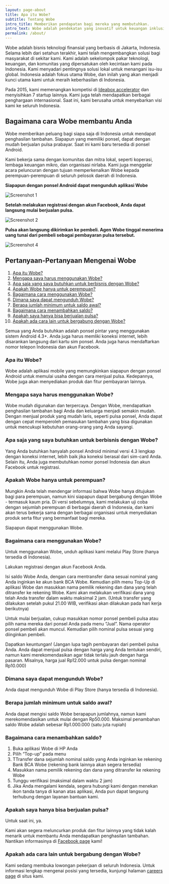 ```yaml
---
layout: page-about
title: Apa itu Wobe?
subtitle: Tentang Wobe
intro_title: Memberikan pendapatan bagi mereka yang membutuhkan.
intro_text: Wobe adalah pendekatan yang inovatif untuk keuangan inklusif. Aplikasi Wobe memungkinkan semua orang untuk menjadi wirausahawan, cukup dengan berbekal ponsel berbasis Android. Wobe bekerjasama dengan kelompok masyarakat dan mitra lokal untuk memperkenalkan Wobe ke mereka yang paling membutuhkan.
permalink: /about/
---
```


Wobe adalah bisnis teknologi finansial yang berbasis di Jakarta, Indonesia. Selama lebih dari setahun terakhir, kami telah mengembangkan solusi bagi masyarakat di sekitar kami. Kami adalah sekelompok pakar teknologi, keuangan, dan komunitas yang dipersatukan oleh kecintaan kami pada Indonesia. Kami menyadari pentingnya solusi lokal untuk menangani isu-isu global. Indonesia adalah fokus utama Wobe, dan inilah yang akan menjadi kunci utama kami untuk meraih keberhasilan di Indonesia.

Pada 2015, kami memenangkan kompetisi di [Ideabox accelerator](http://ideabox.co.id) dan menyisihkan 7 startup lainnya. Kami juga telah mendapatkan berbagai penghargaan internasional. Saat ini, kami berusaha untuk menyebarkan visi kami ke seluruh Indonesia.

## Bagaimana cara Wobe membantu Anda

Wobe memberikan peluang bagi siapa saja di Indonesia untuk mendapat penghasilan tambahan. Siapapun yang memiliki ponsel, dapat dengan mudah berjualan pulsa prabayar. Saat ini kami baru tersedia di ponsel Android.

Kami bekerja sama dengan komunitas dan mitra lokal, seperti koperasi, lembaga keuangan mikro, dan organisasi nirlaba. Kami juga menggelar acara peluncuran dengan tujuan memperkenalkan Wobe kepada perempuan-perempuan di seluruh pelosok daerah di Indonesia.

**Siapapun dengan ponsel Android dapat mengunduh aplikasi Wobe**

![Screenshot 1](/assets/images/PlayStore_01.png "Screenshot 1")

**Setelah melakukan registrasi dengan akun Facebook, Anda dapat langsung mulai berjualan pulsa.**

![Screenshot 2](/assets/images/PlayStore_02.png "Screenshot 2")

**Pulsa akan langsung dikirimkan ke pembeli. Agen Wobe tinggal menerima uang tunai dari pembeli sebagai pembayaran pulsa tersebut.**

![Screenshot 4](/assets/images/PlayStore_04.png "Screenshot 4")



## Pertanyaan-Pertanyaan Mengenai Wobe
1. [Apa itu Wobe?](#what)
2. [Mengapa saya harus menggunakan Wobe?](#why)
3. [Apa saja yang saya butuhkan untuk berbisnis dengan Wobe?](#reqs)
4. [Apakah Wobe hanya untuk perempuan?](#women)
5. [Bagaimana cara menggunakan Wobe?](#how)
6. [Dimana saya dapat mengunduh Wobe?](#download)
7. [Berapa jumlah minimum untuk saldo awal?](#start)
8. [Bagaimana cara menambahkan saldo?](#deposit)
9. [Apakah saya hanya bisa berjualan pulsa?](#pulsa)
10. [Apakah ada cara lain untuk bergabung dengan Wobe?](#careers)

Semua yang Anda butuhkan adalah ponsel pintar yang menggunakan sistem Android 4.3+. Anda juga harus memliki koneksi internet, lebih disarankan langsung dari kartu sim ponsel. Anda juga harus mendaftarkan nomor telepon Indonesia dan akun Facebook.

### Apa itu Wobe? <a name="what">

Wobe adalah aplikasi mobile yang memungkinkan siapapun dengan ponsel Android untuk memulai usaha dengan cara menjual pulsa. Kedepannya, Wobe juga akan menyediakan produk dan fitur pembayaran lainnya.

### Mengapa saya harus menggunakan Wobe? <a name="why">

Wobe mudah digunakan dan terpercaya. Dengan Wobe, mendapatkan penghasilan tambahan bagi Anda dan keluarga menjadi semakin mudah. Dengan menjual produk yang mudah laris, seperti pulsa ponsel, Anda dapat dengan cepat memperoleh pemasukan tambahan yang bisa digunakan untuk mencukupi kebutuhan orang-orang yang Anda sayangi.

### Apa saja yang saya butuhkan untuk berbisnis dengan Wobe? <a name="res">

Yang Anda butuhkan hanyalah ponsel Android minimal versi 4.3 lengkap dengan koneksi internet, lebih baik jika koneksi berasal dari sim-card Anda. Selain itu, Anda juga membutuhkan nomor ponsel Indonesia dan akun Facebook untuk registrasi.

### Apakah Wobe hanya untuk perempuan? <a name="women">

Mungkin Anda telah mendengar informasi bahwa Wobe hanya ditujukan bagi para perempuan, namun kini siapapun dapat bergabung dengan Wobe - termasuk kaum pria. Di versi sebelumnya, kami melakukan uji coba dengan sejumlah perempuan di berbagai daerah di Indonesia, dan kami akan terus bekerja sama dengan berbagai organisasi untuk menyediakan produk serta fitur yang bermanfaat bagi mereka.

Siapapun dapat menggunakan Wobe.

### Bagaimana cara menggunakan Wobe? <a name="how">

Untuk menggunakan Wobe, unduh aplikasi kami melalui Play Store (hanya tersedia di Indonesia).

Lakukan registrasi dengan akun Facebook Anda.

Isi saldo Wobe Anda, dengan cara mentransfer dana sesuai nominal yang Anda inginkan ke akun bank BCA Wobe. Kemudian pilih menu Top-Up di aplikasi Wobe dan masukkan nama pemilik rekening dan dana yang telah ditransfer ke rekening Wobe. Kami akan melakukan verifikasi dana yang telah Anda transfer dalam waktu maksimal 2 jam. (Untuk transfer yang dilakukan setelah pukul 21.00 WIB, verifikasi akan dilakukan pada hari kerja berikutnya)

Untuk mulai berjualan, cukup masukkan nomor ponsel pembeli pulsa atau pilih nama mereka dari ponsel Anda pada menu “Jual”. Nama operator ponsel pembeli akan muncul. Kemudian pilih nominal pulsa sesuai yang diinginkan pembeli.

Dapatkan keuntungan! (Jangan lupa tagih pembayaran dari pembeli pulsa Anda. Anda dapat menjual pulsa dengan harga yang Anda tentukan sendiri, namun kami merekomendasikan agar tidak terlalu jauh dengan harga pasaran. Misalnya, harga jual Rp12.000 untuk pulsa dengan nominal Rp10.000)

### Dimana saya dapat mengunduh Wobe? <a name="download">

Anda dapat mengunduh Wobe di Play Store (hanya tersedia di Indonesia).

### Berapa jumlah minimum untuk saldo awal? <a name="start">

Anda dapat mengisi saldo Wobe berapapun jumlahnya, namun kami merekomendasikan untuk mulai dengan Rp50.000. Maksimal penambahan saldo Wobe adalah sebesar Rp1.000.000 (satu juta rupiah)

### Bagaimana cara menambahkan saldo? <a name="deposit">

1. Buka aplikasi Wobe di HP Anda
2. Pilih “Top-up” pada menu
3. TTransfer dana sejumlah nominal saldo yang Anda inginkan ke rekening Bank BCA Wobe (rekening bank lainnya akan segera tersedia)
4. Masukkan nama pemilik rekening dan dana yang ditransfer ke rekening Wobe
5. Tunggu verifikasi (maksimal dalam waktu 2 jam)
6. Jika Anda mengalami kendala, segera hubungi kami dengan menekan ikon tanda tanya di kanan atas aplikasi, Anda pun dapat langsung terhubung dengan layanan bantuan kami.

### Apakah saya hanya bisa berjualan pulsa? <a name="pulsa">

Untuk saat ini, ya.

Kami akan segera meluncurkan produk dan fitur lainnya yang tidak kalah menarik untuk membantu Anda mendapatkan penghasilan tambahan. Nantikan informasinya di [Facebook page](http://facebook.com/wobe.io) kami!

### Apakah ada cara lain untuk bergabung dengan Wobe? <a name="careers">

Kami sedang membuka lowongan pekerjaan di seluruh Indonesia. Untuk informasi lengkap mengenai posisi yang tersedia, kunjungi halaman [careers page](/join#careers) di situs kami.
